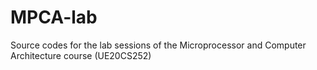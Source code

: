 # MPCA-lab
Source codes for the lab sessions of the Microprocessor and Computer Architecture course (UE20CS252) 
